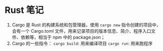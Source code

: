# Rust 笔记

1. Cargo 是 Rust 的构建系统和包管理器，使用  `cargo new` 指令创建的项目中，会有一个 Cargo.toml 文件，用来记录项目的版本信息、简介、程序入口文件、依赖等，相当于 npm 中的 package.json；
2. Cargo 的一些指令：
  `cargo build`: 用来编译项目
  `cargo run`: 用来跑程序